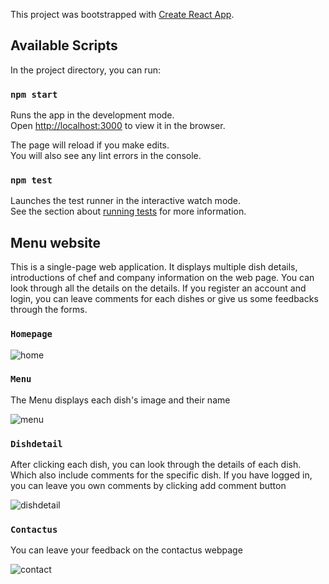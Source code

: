 This project was bootstrapped with [Create React App](https://github.com/facebook/create-react-app).

## Available Scripts

In the project directory, you can run:

### `npm start`

Runs the app in the development mode.<br />
Open [http://localhost:3000](http://localhost:3000) to view it in the browser.

The page will reload if you make edits.<br />
You will also see any lint errors in the console.

### `npm test`

Launches the test runner in the interactive watch mode.<br />
See the section about [running tests](https://facebook.github.io/create-react-app/docs/running-tests) for more information.


## Menu website

This is a single-page web application. It displays multiple dish details, introductions of chef and company information on the web page. You can look through all the details on the details. If you register an account and login, you can leave comments for each dishes or give us some feedbacks through the forms.

### `Homepage`

![home](https://user-images.githubusercontent.com/55266725/85962875-11df7b80-b981-11ea-8ca0-921090983cb4.PNG)

### `Menu`

The Menu displays each dish's image and their name

![menu](https://user-images.githubusercontent.com/55266725/85963311-fe351480-b982-11ea-9c35-15f12bd75329.PNG)

### `Dishdetail`

After clicking each dish, you can look through the details of each dish. Which also include comments for the specific dish. If you have logged in, you can leave you own comments
by clicking add comment button

![dishdetail](https://user-images.githubusercontent.com/55266725/85963312-ff664180-b982-11ea-95aa-e0c3f4dafb45.PNG)


### `Contactus`

You can leave your feedback on the contactus webpage

![contact](https://user-images.githubusercontent.com/55266725/85963316-01c89b80-b983-11ea-8001-840df9c5926b.PNG)
